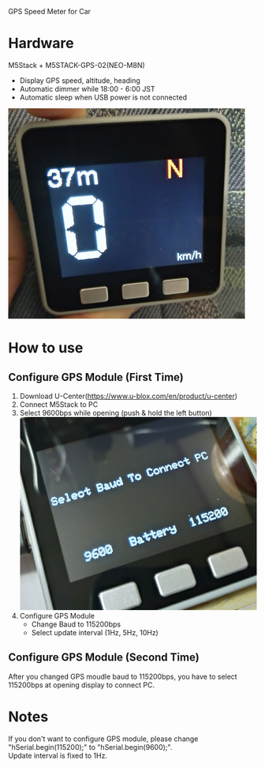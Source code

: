 GPS Speed Meter for Car

# Hardware
M5Stack + M5STACK-GPS-02(NEO-M8N)  
* Display GPS speed, altitude, heading  
* Automatic dimmer while 18:00 - 6:00 JST  
* Automatic sleep when USB power is not connected

![](image/Sample.jpg)

# How to use

## Configure GPS Module (First Time)
1. Download U-Center(https://www.u-blox.com/en/product/u-center)
2. Connect M5Stack to PC
3. Select 9600bps while opening (push & hold the left button)  
![](image/Opening.jpg)
4. Configure GPS Module  
    *  Change Baud to 115200bps
    *  Select update interval (1Hz, 5Hz, 10Hz)

## Configure GPS Module (Second Time)
After you changed GPS moudle baud to 115200bps, you have to select 115200bps at opening display to connect PC.

# Notes
If you don't want to configure GPS module, please change "hSerial.begin(115200);" to "hSerial.begin(9600);".  
Update interval is fixed to 1Hz.

